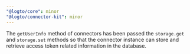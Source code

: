 ```yaml
---
"@logto/core": minor
"@logto/connector-kit": minor
---
```


The `getUserInfo` method of connectors has been passed the `storage.get` and `storage.set` methods so that the connector instance can store and retrieve access token related information in the database.
